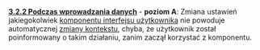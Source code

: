 [**3.2.2 Podczas wprowadzania danych**](https://wcag.lepszyweb.pl/#on-input) - **poziom A**: Zmiana ustawień jakiegokolwiek <a href="#" data-toggle="tooltip" data-original-title="{{site.data.glossary.komponent_interfejsu_uzytkownika | strip_html | replace: '*', ''}}">komponentu interfejsu użytkownika</a> nie powoduje automatycznej <a href="#" data-toggle="tooltip" data-original-title="{{site.data.glossary.zmiany_kontekstu | strip_html | replace: '*', ''}}">zmiany kontekstu</a>, chyba, że użytkownik został poinformowany o takim działaniu, zanim zaczął korzystać z komponentu.